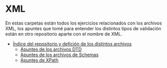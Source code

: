# XML
En estas carpetas están todos los ejercicios relacionados con los archivos XML, los apuntes que tomé para entender los distintos tipos de validación están en otro repositorio aparte con el nombre de XML.  
- [Índice del repositorio y defición de los distintos archivos](https://github.com/alexbs01/XML)
	- [Apuntes de los archivos DTD](https://github.com/alexbs01/XML/blob/master/DTD.md)
	- [Apuntes de los archivos de Schemas](https://github.com/alexbs01/XML/blob/master/Schemas.md)
	- [Apuntes de XPath](https://github.com/alexbs01/XML/blob/master/XPath.md)

